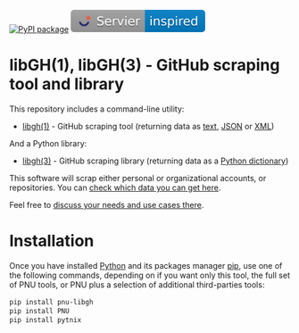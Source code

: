 [![PyPI package](https://repology.org/badge/version-for-repo/pypi/python:pnu-libgh.svg)](https://repology.org/project/python:pnu-libgh/versions)
[![Servier Inspired](https://raw.githubusercontent.com/servierhub/.github/main/badges/inspired.svg)](https://github.com/ServierHub/)

# libGH(1), libGH(3) - GitHub scraping tool and library

This repository includes a command-line utility:
* [libgh(1)](https://github.com/HubTou/libgh/blob/main/LIBGH.1.md) - GitHub scraping tool
  (returning data as [text](https://www.frbsd.org/xch/libgh.txt),
  [JSON](https://www.frbsd.org/xch/libgh.json)
  or [XML](https://www.frbsd.org/xch/libgh.xml))

And a Python library:
* [libgh(3)](https://github.com/HubTou/libgh/blob/main/LIBGH.3.md) - GitHub scraping library
  (returning data as a [Python dictionary](https://www.frbsd.org/xch/libgh.txt))

This software will scrap either personal or organizational accounts, or repositories.
You can [check which data you can get here](https://github.com/HubTou/libgh/blob/main/FIELDS.md).

Feel free to [discuss your needs and use cases there](https://github.com/HubTou/libgh/discussions).

# Installation
Once you have installed [Python](https://www.python.org/downloads/) and its packages manager [pip](https://pip.pypa.io/en/stable/installation/),
use one of the following commands, depending on if you want only this tool, the full set of PNU tools, or PNU plus a selection of additional third-parties tools:

```
pip install pnu-libgh
pip install PNU
pip install pytnix
```
